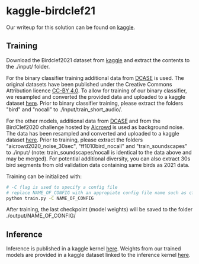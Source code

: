 # kaggle-birdclef21
Our writeup for this solution can be found on [kaggle](https://www.kaggle.com/c/birdclef-2021/discussion/243463).

## Training
Download the Birdclef2021 dataset from [kaggle](https://www.kaggle.com/c/birdclef-2021/data) and extract the contents to the ./input/ folder.

For the binary classifier training additional data from [DCASE](http://dcase.community/challenge2018/task-bird-audio-detection) is used. The original datasets have been published under the Creative Commons Attribution licence [CC-BY 4.0](https://creativecommons.org/licenses/by/4.0/). To allow for training of our binary classifier, we resampled and converted the provided data and uploaded to a kaggle dataset [here](https://www.kaggle.com/ilu000/2ndplacebirdclef2021-binary-data). Prior to binary classifier training, please extract the folders "bird" and "nocall" to ./input/train_short_audio/.

For the other models, additional data from [DCASE](http://dcase.community/challenge2018/task-bird-audio-detection) and from the BirdClef2020 challenge hosted by [Aicrowd](https://www.aicrowd.com/challenges/lifeclef-2020-bird-monophone) is used as background noise. The data has been resampled and converted and uploaded to a kaggle dataset [here](https://www.kaggle.com/christofhenkel/birdclef2021-background-noise). Prior to training, please extract the folders "aicrowd2020_noise_30sec", "ff1010bird_nocall" and "train_soundscapes" to ./input/ (note: train_soundscapes/nocall is identical to the data above and may be merged). For potential additional diversity, you can also extract 30s bird segments from old validation data containing same birds as 2021 data.

Training can be initialized with:

```sh
# -C flag is used to specify a config file
# replace NAME_OF_CONFIG with an appropiate config file name such as cfg_ps_6_v2
python train.py -C NAME_OF_CONFIG

```

After training, the last checkpoint (model weights) will be saved to the folder ./output/NAME_OF_CONFIG/


## Inference
Inference is published in a kaggle kernel [here](https://www.kaggle.com/ilu000/2nd-place-birdclef2021?scriptVersionId=65346856). Weights from our trained models are provided in a kaggle dataset linked to the inference kernel [here](https://www.kaggle.com/ilu000/2ndplacebirdclef2021-models).
